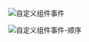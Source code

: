 ![自定义组件事件](https://developers.weixin.qq.com/s/DFfYSKmI6vZD)

![自定义组件事件-顺序](https://developers.weixin.qq.com/s/UGfljKm66zZ1)